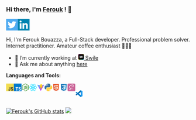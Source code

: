 ### Hi there, I'm [Ferouk](https://www.linkedin.com/in/ferouk/) ! 👋

<a href="https://twitter.com/bouazzaferouk">
  <img align="left" alt="Ferouk Bouazza | Twitter" height="32px" src="https://raw.githubusercontent.com/ferouk/ferouk/master/assets/twitter.svg" />
</a>
<a href="https://www.linkedin.com/in/ferouk/">
  <img align="left" alt="Ferouk's LinkedIn" height="32px" src="https://raw.githubusercontent.com/ferouk/ferouk/master/assets/linkedin.svg" />
</a>

<br />
<br />

Hi, I'm Ferouk Bouazza, a Full-Stack developer. Professional problem solver. Internet practitioner. Amateur coffee enthusiast 👨‍💻🚀


- 🌱 I’m currently working at [<img alt="Swile" width="16px" src="https://raw.githubusercontent.com/ferouk/ferouk/master/assets/swile.svg" /> Swile](https://swile.co)
- 💬 Ask me about anything [here](https://github.com/ferouk/ferouk/issues)

**Languages and Tools:**

<a href="#">
<img align="left" width="21px" src="https://raw.githubusercontent.com/ferouk/ferouk/master/assets/javascript.svg">
</a>
<a href="#">
<img align="left" width="21px" src="https://raw.githubusercontent.com/ferouk/ferouk/master/assets/typescript.svg">
</a>
<a href="#">
<img align="left" width="21px" src="https://raw.githubusercontent.com/ferouk/ferouk/master/assets/nodejs.svg">
</a>
<a href="#">
<img align="left" width="21px" src="https://raw.githubusercontent.com/ferouk/ferouk/master/assets/react.svg">
</a>
<a href="#">
<img align="left" height="21px" src="https://raw.githubusercontent.com/ferouk/ferouk/master/assets/vite.svg">
</a>
<a href="#">
<img align="left" height="21px" src="https://raw.githubusercontent.com/ferouk/ferouk/master/assets/python.svg">
</a>
<a href="#">
<img align="left" height="21px" src="https://raw.githubusercontent.com/ferouk/ferouk/master/assets/html5.svg">
</a>
<a href="#">
<img align="left" height="21px" src="https://raw.githubusercontent.com/ferouk/ferouk/master/assets/css3.svg">
</a>
<a href="#">
<img align="left" height="21px" src="https://raw.githubusercontent.com/ferouk/ferouk/master/assets/sass.svg">
</a>
<br />
<a href="#">
<img align="left" height="21px" src="https://raw.githubusercontent.com/ferouk/ferouk/master/assets/vscode.svg">
</a>

<br />
<br />

<p aligh="left">
  <a href="http://www.github.com/ferouk"><img src="https://github-readme-stats.vercel.app/api?username=ferouk&show_icons=true&count_private=true&title_color=1f6feb&text_color=ffffff&icon_color=1f6feb&bg_color=0d1117&hide_border=true" alt="Ferouk's GitHub stats" width="49%" /></a>
  <a href="http://www.github.com/ferouk"><img src="https://github-readme-streak-stats.herokuapp.com/?user=ferouk&stroke=ffffff&background=0d1117&ring=1f6feb&fire=d35400&currStreakNum=ffffff&currStreakLabel=1f6feb&sideNums=ffffff&sideLabels=ffffff&dates=ffffff&hide_border=true" width="49%" /></a>
</p>
